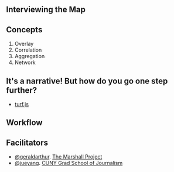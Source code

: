 ## Interviewing the Map

## Concepts

1. Overlay
2. Correlation
3. Aggregation
4. Network

## It's a narrative! But how do you go one step further?

- [turf.js](http://turfjs.org/)

## Workflow

## Facilitators

- [@geraldarthur](https://github.com/geraldarthur). [The Marshall Project](https://www.themarshallproject.org/)
- [@jueyang](https://github.com/jueyang). [CUNY Grad School of Journalism](http://www.journalism.cuny.edu/)
